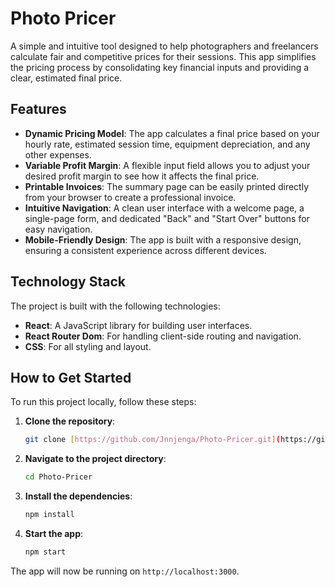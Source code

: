 # Photo Pricer

A simple and intuitive tool designed to help photographers and freelancers calculate fair and competitive prices for their sessions. This app simplifies the pricing process by consolidating key financial inputs and providing a clear, estimated final price.

## Features

- **Dynamic Pricing Model**: The app calculates a final price based on your hourly rate, estimated session time, equipment depreciation, and any other expenses.
- **Variable Profit Margin**: A flexible input field allows you to adjust your desired profit margin to see how it affects the final price.
- **Printable Invoices**: The summary page can be easily printed directly from your browser to create a professional invoice.
- **Intuitive Navigation**: A clean user interface with a welcome page, a single-page form, and dedicated "Back" and "Start Over" buttons for easy navigation.
- **Mobile-Friendly Design**: The app is built with a responsive design, ensuring a consistent experience across different devices.

## Technology Stack

The project is built with the following technologies:
- **React**: A JavaScript library for building user interfaces.
- **React Router Dom**: For handling client-side routing and navigation.
- **CSS**: For all styling and layout.

## How to Get Started

To run this project locally, follow these steps:

1.  **Clone the repository**:
    ```bash
    git clone [https://github.com/Jnnjenga/Photo-Pricer.git](https://github.com/Jnnjenga/Photo-Pricer.git)
    ```
2.  **Navigate to the project directory**:
    ```bash
    cd Photo-Pricer
    ```
3.  **Install the dependencies**:
    ```bash
    npm install
    ```
4.  **Start the app**:
    ```bash
    npm start
    ```

The app will now be running on `http://localhost:3000`.
